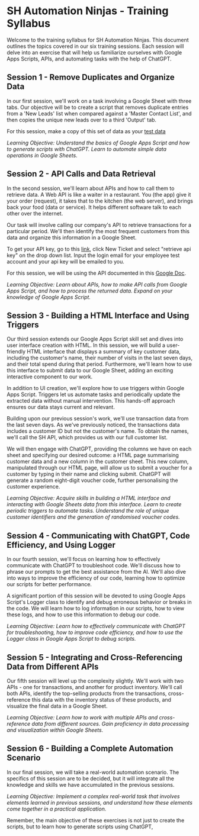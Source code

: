 # SH Automation Ninjas - Training Syllabus

Welcome to the training syllabus for SH Automation Ninjas. This document outlines the topics covered in our six training sessions. Each session will delve into an exercise that will help us familiarize ourselves with Google Apps Scripts, APIs, and automating tasks with the help of ChatGPT.

## Session 1 - Remove Duplicates and Organize Data

In our first session, we'll work on a task involving a Google Sheet with three tabs. Our objective will be to create a script that removes duplicate entries from a 'New Leads' list when compared against a 'Master Contact List', and then copies the unique new leads over to a third 'Output' tab.

For this session, make a copy of this set of data as your [test data](https://docs.google.com/spreadsheets/d/1EBSwlbsk6yZd100NH0e4wpd4o07ZELXYLTMrYDv9reY/edit#gid=1552392585)

*Learning Objective: Understand the basics of Google Apps Script and how to generate scripts with ChatGPT. Learn to automate simple data operations in Google Sheets.*

## Session 2 - API Calls and Data Retrieval

In the second session, we'll learn about APIs and how to call them to retrieve data. A Web API is like a waiter in a restaurant. You (the app) give it your order (request), it takes that to the kitchen (the web server), and brings back your food (data or service). It helps different software talk to each other over the internet.

Our task will involve calling our company's API to retrieve transactions for a particular period. We'll then identify the most frequent customers from this data and organize this information in a Google Sheet.

To get your API key, go to this [link](https://internal.shub.us/), click New Ticket and select "retrieve api key" on the drop down list. Input the login email for your employee test account and your api key will be emailed to you. 

For this session, we will be using the API documented in this [Google Doc](https://docs.google.com/document/d/1gVGpmTB-8m_VfrcUY1LxRu7KTkk2Duxi5ltRyJyHNhE/edit).

*Learning Objective: Learn about APIs, how to make API calls from Google Apps Script, and how to process the returned data. Expand on your knowledge of Google Apps Script.*

## Session 3 - Building a HTML Interface and Using Triggers

Our third session extends our Google Apps Script skill set and dives into user interface creation with HTML. In this session, we will build a user-friendly HTML interface that displays a summary of key customer data, including the customer's name, their number of visits in the last seven days, and their total spend during that period. Furthermore, we'll learn how to use this interface to submit data to our Google Sheet, adding an exciting interactive component to our work.

In addition to UI creation, we'll explore how to use triggers within Google Apps Script. Triggers let us automate tasks and periodically update the extracted data without manual intervention. This hands-off approach ensures our data stays current and relevant.

Building upon our previous session's work, we'll use transaction data from the last seven days. As we've previously noticed, the transactions data includes a customer ID but not the customer's name. To obtain the names, we'll call the SH API, which provides us with our full customer list. 

We will then engage with ChatGPT, providing the columns we have on each sheet and specifying our desired outcome: a HTML page summarising customer data and a new column in the customer sheet. This new column, manipulated through our HTML page, will allow us to submit a voucher for a customer by typing in their name and clicking submit. ChatGPT will generate a random eight-digit voucher code, further personalising the customer experience.

*Learning Objective: Acquire skills in building a HTML interface and interacting with Google Sheets data from this interface. Learn to create periodic triggers to automate tasks. Understand the role of unique customer identifiers and the generation of randomised voucher codes.*

## Session 4 - Communicating with ChatGPT, Code Efficiency, and Using Logger

In our fourth session, we'll focus on learning how to effectively communicate with ChatGPT to troubleshoot code. We'll discuss how to phrase our prompts to get the best assistance from the AI. We'll also dive into ways to improve the efficiency of our code, learning how to optimize our scripts for better performance.

A significant portion of this session will be devoted to using Google Apps Script's Logger class to identify and debug erroneous behavior or breaks in the code. We will learn how to log information in our scripts, how to view these logs, and how to use this information to debug our code.

*Learning Objective: Learn how to effectively communicate with ChatGPT for troubleshooting, how to improve code efficiency, and how to use the Logger class in Google Apps Script to debug scripts.*

## Session 5 - Integrating and Cross-Referencing Data from Different APIs

Our fifth session will level up the complexity slightly. We'll work with two APIs - one for transactions, and another for product inventory. We'll call both APIs, identify the top-selling products from the transactions, cross-reference this data with the inventory status of these products, and visualize the final data in a Google Sheet.

*Learning Objective: Learn how to work with multiple APIs and cross-reference data from different sources. Gain proficiency in data processing and visualization within Google Sheets.*

## Session 6 - Building a Complete Automation Scenario

In our final session, we will take a real-world automation scenario. The specifics of this session are to be decided, but it will integrate all the knowledge and skills we have accumulated in the previous sessions. 

*Learning Objective: Implement a complex real-world task that involves elements learned in previous sessions, and understand how these elements come together in a practical application.*

Remember, the main objective of these exercises is not just to create the scripts, but to learn how to generate scripts using ChatGPT,
